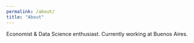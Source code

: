```yaml
---
permalink: /about/
title: "About"
---
```


Economist & Data Science enthusiast. Currently working at Buenos Aires.

